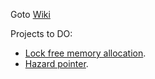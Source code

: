 Goto [Wiki](https://github.com/nullicist-aakash/Low-Latency-Resources/wiki)

Projects to DO:
- [Lock free memory allocation](https://www.cs.tufts.edu/~nr/cs257/archive/neal-glew/mcrt/Non-blocking%20data%20structures/p35-michael.pdf).
- [Hazard pointer](https://web.archive.org/web/20171104135736/http://www.research.ibm.com/people/m/michael/ieeetpds-2004.pdf).
